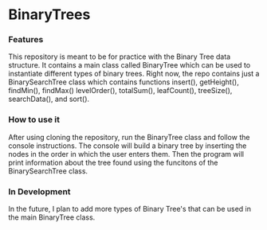 # BinaryTrees
### Features ###
This repository is meant to be for practice with the Binary Tree data structure. It contains a main class called 
BinaryTree which can be used to instantiate different types of binary trees. Right now, the repo contains just a BinarySearchTree
class which contains functions insert(), getHeight(), findMin(), findMax() levelOrder(), totalSum(), leafCount(), treeSize(),
 searchData(), and sort(). 
 ### How to use it ###
 After using cloning the repository, run the BinaryTree class and follow the console instructions. The console will build a binary tree by 
 inserting the nodes in the order in which the user enters them. Then the program will print information about the tree
 found using the funcitons of the BinarySearchTree class.
 ### In Development ###
 In the future, I plan to add more types of Binary Tree's that can be used in the main BinaryTree class.
